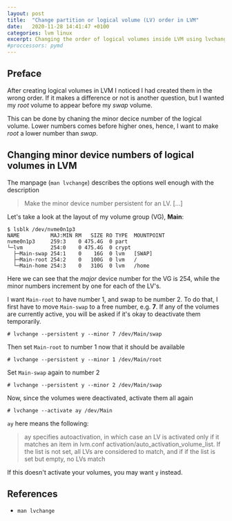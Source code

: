 ```yaml
---
layout: post
title:  "Change partition or logical volume (LV) order in LVM"
date:   2020-11-28 14:41:47 +0100
categories: lvm linux
excerpt: Changing the order of logical volumes inside LVM using lvchange
#proccessors: pymd
---
```


## Preface

After creating logical volumes in LVM I noticed I had created them in the wrong order.
If it makes a difference or not is another question, but I wanted my *root* volume to appear
before my *swap* volume.

This can be done by chaning the minor decice number of the logical volume. Lower numbers
comes before higher ones, hence, I want to make *root* a lower number than *swap*.

## Changing minor device numbers of logical volumes in LVM

The manpage (`man lvchange`) describes the options well enough with the
description

> Make the minor device number persistent for an LV. [...]

Let's take a look at the layout of my volume group (VG), **Main**:

```
$ lsblk /dev/nvme0n1p3
NAME          MAJ:MIN RM   SIZE RO TYPE  MOUNTPOINT
nvme0n1p3     259:3    0 475.4G  0 part
└─lvm         254:0    0 475.4G  0 crypt
  ├─Main-swap 254:1    0    16G  0 lvm   [SWAP]
  ├─Main-root 254:2    0   100G  0 lvm   /
  └─Main-home 254:3    0   310G  0 lvm   /home
```

Here we can see that the *major* device number for the VG is 254, while the
minor numbers increment by one for each of the LV's.

I want `Main-root` to have number 1, and swap to be number 2. To do that, I first
have to move `Main-swap` to a free number, e.g. **7**.
If any of the volumes are currently active, you will be asked if it's okay to deactivate them temporarily.

```
# lvchange --persistent y --minor 7 /dev/Main/swap
```

Then set `Main-root` to number 1 now that it should be available

```
# lvchange --persistent y --minor 1 /dev/Main/root
```

Set `Main-swap` again to number 2

```
# lvchange --persistent y --minor 2 /dev/Main/swap
```

Now, since the volumes were deactivated, activate them all again

```
# lvchange --activate ay /dev/Main
```

`ay` here means the following:

> ay specifies autoactivation, in which case an LV
> is activated only if it matches an item in lvm.conf
> activation/auto_activation_volume_list.  If the list is not set, all
> LVs are considered to match, and if if the list is set but
> empty, no LVs match

If this doesn't activate your volumes, you may want `y` instead.

## References
- `man lvchange`
